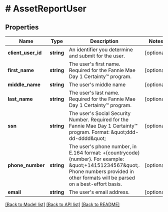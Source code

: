 # # AssetReportUser

## Properties

Name | Type | Description | Notes
------------ | ------------- | ------------- | -------------
**client_user_id** | **string** | An identifier you determine and submit for the user. | [optional]
**first_name** | **string** | The user&#39;s first name. Required for the Fannie Mae Day 1 Certainty™ program. | [optional]
**middle_name** | **string** | The user&#39;s middle name | [optional]
**last_name** | **string** | The user&#39;s last name.  Required for the Fannie Mae Day 1 Certainty™ program. | [optional]
**ssn** | **string** | The user&#39;s Social Security Number. Required for the Fannie Mae Day 1 Certainty™ program.  Format: \&quot;ddd-dd-dddd\&quot; | [optional]
**phone_number** | **string** | The user&#39;s phone number, in E.164 format: +{countrycode}{number}. For example: \&quot;+14151234567\&quot;. Phone numbers provided in other formats will be parsed on a best-effort basis. | [optional]
**email** | **string** | The user&#39;s email address. | [optional]

[[Back to Model list]](../../README.md#models) [[Back to API list]](../../README.md#endpoints) [[Back to README]](../../README.md)

